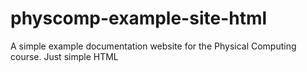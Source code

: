 # physcomp-example-site-html
A simple example documentation website for the Physical Computing course. Just simple HTML
